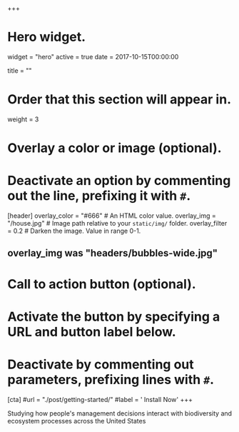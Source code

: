 +++
# Hero widget.
widget = "hero"
active = true
date = 2017-10-15T00:00:00

title = ""

# Order that this section will appear in.
weight = 3

# Overlay a color or image (optional).
#   Deactivate an option by commenting out the line, prefixing it with `#`.
[header]
  overlay_color = "#666"  # An HTML color value.
  overlay_img = "/house.jpg"  # Image path relative to your `static/img/` folder.
  overlay_filter = 0.2  # Darken the image. Value in range 0-1.
  
  ## overlay_img was "headers/bubbles-wide.jpg"

# Call to action button (optional).
#   Activate the button by specifying a URL and button label below.
#   Deactivate by commenting out parameters, prefixing lines with `#`.
[cta]
  #url = "./post/getting-started/"
  #label = '<i class="fas fa-download"></i> Install Now'
+++

Studying how people's management decisions interact with biodiversity and ecosystem processes across the United States

<div style="margin-top: 5.8rem;">   
</div>


